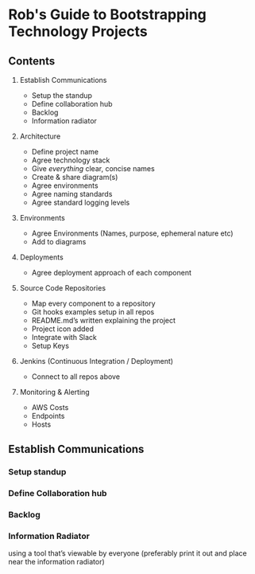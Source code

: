 
# Rob's Guide to Bootstrapping Technology Projects

## Contents
1. Establish Communications
    - Setup the standup
    - Define collaboration hub
    - Backlog
    - Information radiator

1. Architecture
    - Define project name
    - Agree technology stack
    - Give _everything_ clear, concise names
    - Create & share diagram(s)
    - Agree environments
    - Agree naming standards
    - Agree standard logging levels

1. Environments
    - Agree Environments (Names, purpose, ephemeral nature etc)
    - Add to diagrams

1. Deployments
    - Agree deployment approach of each component

1. Source Code Repositories
    - Map every component to a repository
    - Git hooks examples setup in all repos
    - README.md’s written explaining the project
    - Project icon added
    - Integrate with Slack
    - Setup Keys

1. Jenkins (Continuous Integration / Deployment)
    - Connect to all repos above

1. Monitoring & Alerting
    - AWS Costs
    - Endpoints
    - Hosts

## Establish Communications
### Setup standup
### Define Collaboration hub
### Backlog
### Information Radiator


 using a tool that’s viewable by everyone (preferably print it out and place near the information radiator)
